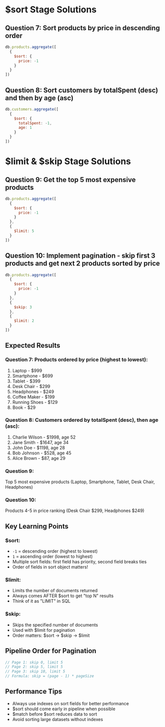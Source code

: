 # $sort Stage Solutions

## Question 7: Sort products by price in descending order

```javascript
db.products.aggregate([
  {
    $sort: {
      price: -1
    }
  }
])
```

## Question 8: Sort customers by totalSpent (desc) and then by age (asc)

```javascript
db.customers.aggregate([
  {
    $sort: {
      totalSpent: -1,
      age: 1
    }
  }
])
```

# $limit & $skip Stage Solutions

## Question 9: Get the top 5 most expensive products

```javascript
db.products.aggregate([
  {
    $sort: {
      price: -1
    }
  },
  {
    $limit: 5
  }
])
```

## Question 10: Implement pagination - skip first 3 products and get next 2 products sorted by price

```javascript
db.products.aggregate([
  {
    $sort: {
      price: -1
    }
  },
  {
    $skip: 3
  },
  {
    $limit: 2
  }
])
```

## Expected Results

### Question 7: Products ordered by price (highest to lowest):
1. Laptop - $999
2. Smartphone - $699
3. Tablet - $399
4. Desk Chair - $299
5. Headphones - $249
6. Coffee Maker - $199
7. Running Shoes - $129
8. Book - $29

### Question 8: Customers ordered by totalSpent (desc), then age (asc):
1. Charlie Wilson - $1998, age 52
2. Jane Smith - $1647, age 34
3. John Doe - $1198, age 28
4. Bob Johnson - $528, age 45
5. Alice Brown - $87, age 29

### Question 9:
Top 5 most expensive products (Laptop, Smartphone, Tablet, Desk Chair, Headphones)

### Question 10:
Products 4-5 in price ranking (Desk Chair $299, Headphones $249)

## Key Learning Points

### $sort:
- `-1` = descending order (highest to lowest)
- `1` = ascending order (lowest to highest)
- Multiple sort fields: first field has priority, second field breaks ties
- Order of fields in sort object matters!

### $limit:
- Limits the number of documents returned
- Always comes AFTER $sort to get "top N" results
- Think of it as "LIMIT" in SQL

### $skip:
- Skips the specified number of documents
- Used with $limit for pagination
- Order matters: $sort → $skip → $limit

## Pipeline Order for Pagination

```javascript
// Page 1: skip 0, limit 5
// Page 2: skip 5, limit 5  
// Page 3: skip 10, limit 5
// Formula: skip = (page - 1) * pageSize
```

## Performance Tips

- Always use indexes on sort fields for better performance
- $sort should come early in pipeline when possible
- $match before $sort reduces data to sort
- Avoid sorting large datasets without indexes